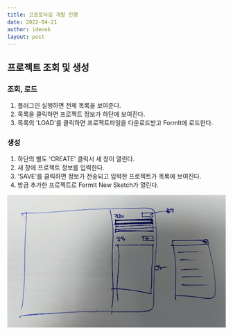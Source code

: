 ```yaml
---
title: 프로토타입 개발 진행
date: 2022-04-21
author: ideook
layout: post
---
```


## 프로젝트 조회 및 생성

### 조회, 로드
1. 플러그인 실행하면 전체 목록을 보여준다. 
2. 목록을 클릭하면 프로젝트 정보가 하단에 보여진다. 
3. 목록의 'LOAD'를 클릭하면 프로젝트파일을 다운로드받고 FormIt에 로드한다. 

### 생성
1. 하단의 별도 'CREATE' 클릭시 새 창이 열린다.
2. 새 창에 프로젝트 정보를 입력한다.
3. 'SAVE'를 클릭하면 정보가 전송되고 입력한 프로젝트가 목록에 보여진다.
4. 방금 추가한 프로젝트로 FormIt New Sketch가 열린다. 

![](images/2022-04-21-16-11-30.png)

